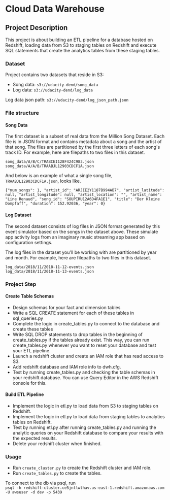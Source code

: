 # Cloud Data Warehouse

## Project Description

This project is about building an ETL pipeline for a database hosted on Redshift, loading data from S3 to staging tables on Redshift and execute SQL statements that create the analytics tables from these staging tables.

### Dataset

Project contains two datasets that reside in S3:

- Song data: `s3://udacity-dend/song_data`  
- Log data: `s3://udacity-dend/log_data`

Log data json path: `s3://udacity-dend/log_json_path.json`

### File structure

#### Song Data
The first dataset is a subset of real data from the Million Song Dataset. Each file is in JSON format and contains metadata about a song and the artist of that song. The files are partitioned by the first three letters of each song's track ID. For example, here are filepaths to two files in this dataset.

`song_data/A/B/C/TRABCEI128F424C983.json`  
`song_data/A/A/B/TRAABJL12903CDCF1A.json`  

And below is an example of what a single song file, `TRAABJL12903CDCF1A.json`, looks like.

```{"num_songs": 1, "artist_id": "ARJIE2Y1187B994AB7", "artist_latitude": null, "artist_longitude": null, "artist_location": "", "artist_name": "Line Renaud", "song_id": "SOUPIRU12A6D4FA1E1", "title": "Der Kleine Dompfaff", "duration": 152.92036, "year": 0}```

#### Log Dataset
The second dataset consists of log files in JSON format generated by this event simulator based on the songs in the dataset above. These simulate app activity logs from an imaginary music streaming app based on configuration settings.

The log files in the dataset you'll be working with are partitioned by year and month. For example, here are filepaths to two files in this dataset.

`log_data/2018/11/2018-11-12-events.json`  
`log_data/2018/11/2018-11-13-events.json`

### Project Step

#### Create Table Schemas
- Design schemas for your fact and dimension tables  
- Write a SQL CREATE statement for each of these tables in sql_queries.py  
- Complete the logic in create_tables.py to connect to the database and create these tables  
- Write SQL DROP statements to drop tables in the beginning of create_tables.py if the tables already exist. This way, you can run create_tables.py whenever you want to reset your database and test your ETL pipeline.  
- Launch a redshift cluster and create an IAM role that has read access to S3.  
- Add redshift database and IAM role info to dwh.cfg.  
- Test by running create_tables.py and checking the table schemas in your redshift database. You can use Query Editor in the AWS Redshift console for this.  

#### Build ETL Pipeline
- Implement the logic in etl.py to load data from S3 to staging tables on Redshift.  
- Implement the logic in etl.py to load data from staging tables to analytics tables on Redshift.  
- Test by running etl.py after running create_tables.py and running the analytic queries on your Redshift database to compare your results with the expected results.  
- Delete your redshift cluster when finished.


### Usage

- Run `create_cluster.py` to create the Redshift cluster and IAM role.  
- Run `create_tables.py` to create the tables.



To connect to the db via psql, run  
`psql -h redshift-cluster.ce5jntlwthav.us-east-1.redshift.amazonaws.com -U awsuser -d dev -p 5439`

